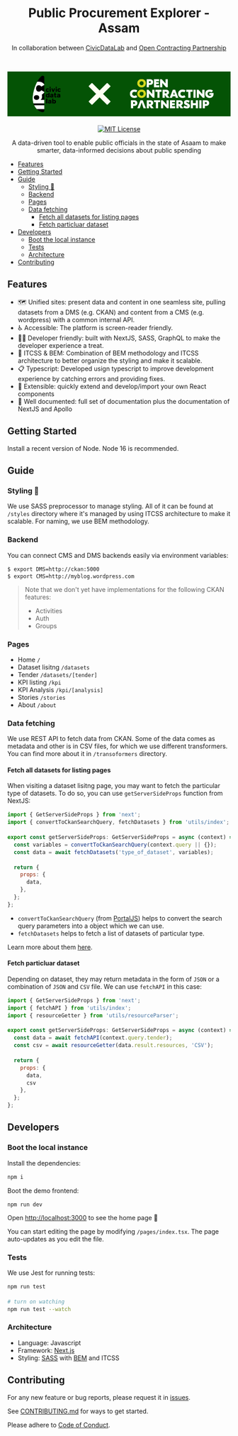 <h1 align="center">Public Procurement Explorer - Assam</h1>
<p align="center">In collaboration between <a href="https://civicdatalab.in/">CivicDataLab</a> and <a href="https://www.open-contracting.org/implement/lift/">Open Contracting Partnership</a></p>
<br/>
<p align="center">
<img alt="" src="https://github.com/CivicDataLab/oci-assam-frontend/raw/main/public/assets/images/CDLxOCP.png"/>
<br/>
<br/>
<a href="https://github.com/CivicDataLab/oci-assam-frontend/blob/main/LICENSE">
<img alt="MIT License" src="https://img.shields.io/apm/l/atomic-design-ui.svg?"/>
</a>
</p>
<p align="center">A data-driven tool to enable public officials in the state of Asaam to make smarter, data-informed decisions about public spending</p>

- [Features](#features)
- [Getting Started](#getting-started)
- [Guide](#guide)
  - [Styling 🎨](#styling-)
  - [Backend](#backend)
  - [Pages](#pages)
  - [Data fetching](#data-fetching)
    - [Fetch all datasets for listing pages](#fetch-all-datasets-for-listing-pages)
    - [Fetch particluar dataset](#fetch-particluar-dataset)
- [Developers](#developers)
  - [Boot the local instance](#boot-the-local-instance)
  - [Tests](#tests)
  - [Architecture](#architecture)
- [Contributing](#contributing)

## Features

- 🗺️ Unified sites: present data and content in one seamless site, pulling datasets from a DMS (e.g. CKAN) and content from a CMS (e.g. wordpress) with a common internal API.
- ♿ Accessible: The platform is screen-reader friendly.
- 👩‍💻 Developer friendly: built with NextJS, SASS, GraphQL to make the developer experience a treat.
- 🚀 ITCSS & BEM: Combination of BEM methodology and ITCSS architecture to better organize the styling and make it scalable.
- 📋 Typescript: Developed usign typescript to improve development experience by catching errors and providing fixes.
- 🧱 Extensible: quickly extend and develop/import your own React components
- 📝 Well documented: full set of documentation plus the documentation of NextJS and Apollo

## Getting Started

Install a recent version of Node. Node 16 is recommended.

## Guide

### Styling 🎨

We use SASS preprocessor to manage styling. All of it can be found at `/styles` directory where it's managed by using ITCSS architecture to make it scalable. For naming, we use BEM methodology.


### Backend

You can connect CMS and DMS backends easily via environment variables:

```console
$ export DMS=http://ckan:5000
$ export CMS=http://myblog.wordpress.com
```

> Note that we don't yet have implementations for the following CKAN features:
>
> - Activities
> - Auth
> - Groups

### Pages

- Home `/`
- Dataset lisitng `/datasets`
- Tender `/datasets/[tender]`
- KPI listing `/kpi`
- KPI Analysis `/kpi/[analysis]`
- Stories `/stories`
- About `/about`

### Data fetching

We use REST API to fetch data from CKAN. Some of the data comes as metadata and other is in CSV files, for which we use different transformers. You can find more about it in `/transoformers` directory.
#### Fetch all datasets for listing pages

When visiting a dataset lisitng page, you may want to fetch the particular type of datasets. To do so, you can use `getServerSideProps` function from NextJS:

```javascript
import { GetServerSideProps } from 'next';
import { convertToCkanSearchQuery, fetchDatasets } from 'utils/index';

export const getServerSideProps: GetServerSideProps = async (context) => {
  const variables = convertToCkanSearchQuery(context.query || {});
  const data = await fetchDatasets('type_of_dataset', variables);

  return {
    props: {
      data,
    },
  };
};
```
- `convertToCkanSearchQuery` (from [PortalJS](https://github.com/datopian/portal.js)) helps to convert the search query parameters into a object which we can use.
- `fetchDatasets` helps to fetch a list of datasets of particular type. 

Learn more about them [here](utils/README.md).

#### Fetch particluar dataset

Depending on dataset, they may return metadata in the form of `JSON` or a combination of `JSON` and `CSV` file. We can use `fetchAPI` in this case:

```javascript
import { GetServerSideProps } from 'next';
import { fetchAPI } from 'utils/index';
import { resourceGetter } from 'utils/resourceParser';

export const getServerSideProps: GetServerSideProps = async (context) => {
  const data = await fetchAPI(context.query.tender);
  const csv = await resourceGetter(data.result.resources, 'CSV');

  return {
    props: {
      data,
      csv
    },
  };
};
```

## Developers

### Boot the local instance

Install the dependencies:

```bash
npm i
```

Boot the demo frontend:

```console
npm run dev
```

Open [http://localhost:3000](http://localhost:3000) to see the home page 🎉

You can start editing the page by modifying `/pages/index.tsx`. The page auto-updates as you edit the file.

### Tests

We use Jest for running tests:

```bash
npm run test

# turn on watching
npm run test --watch
```

### Architecture

- Language: Javascript
- Framework: [Next.js](https://nextjs.com/)
- Styling: [SASS](https://sass-lang.com/) with [BEM](http://getbem.com/) and ITCSS

## Contributing

For any new feature or bug reports, please request it in [issues](https://github.com/CivicDataLab/oci-assam-frontend/issues).

See [CONTRIBUTING.md](https://github.com/CivicDataLab/oci-assam-frontend/blob/main/CONTRIBUTING.md) for ways to get started.

Please adhere to [Code of Conduct](https://github.com/CivicDataLab/oci-assam-frontend/blob/main/CODE_OF_CONDUCT.md).

